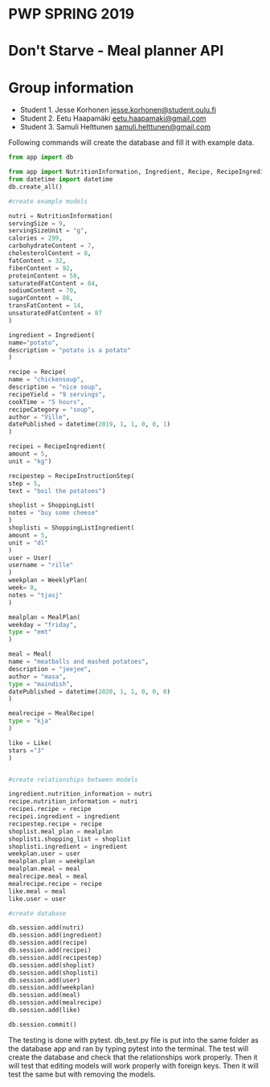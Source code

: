 # PWP SPRING 2019
# Don't Starve - Meal planner API
# Group information
* Student 1. Jesse Korhonen <jesse.korhonen@student.oulu.fi>
* Student 2. Eetu Haapamäki <eetu.haapamaki@gmail.com>
* Student 3. Samuli Helttunen <samuli.helttunen@gmail.com>

Following commands will create the database and fill it with example data.
```python
from app import db

from app import NutritionInformation, Ingredient, Recipe, RecipeIngredient, RecipeInstructionStep, ShoppingList, ShoppingListIngredient, User, WeeklyPlan, Meal, MealRecipe, Like, MealPlan
from datetime import datetime
db.create_all()

#create example models

nutri = NutritionInformation(
servingSize = 9,
servingSizeUnit = "g",
calories = 299,
carbohydrateContent = 7,
cholesterolContent = 8,
fatContent = 32,
fiberContent = 92,
proteinContent = 58,
saturatedFatContent = 84,
sodiumContent = 70,
sugarContent = 88,
transFatContent = 14,
unsaturatedFatContent = 87
)

ingredient = Ingredient(
name="potato",
description = "potato is a potato"
)

recipe = Recipe(
name = "chickensoup",
description = "nice soup",
recipeYield = "9 servings",
cookTime = "5 hours",
recipeCategory = "soup",
author = "Ville",
datePublished = datetime(2019, 1, 1, 0, 0, 1)
)

recipei = RecipeIngredient(
amount = 5,
unit = "kg")

recipestep = RecipeInstructionStep(
step = 5,
text = "boil the potatoes")

shoplist = ShoppingList(
notes = "buy some cheese"
)
shoplisti = ShoppingListIngredient(
amount = 5,
unit = "dl"
)
user = User(
username = "rille"
)
weekplan = WeeklyPlan(
week= 8,
notes = "tjasj"
)

mealplan = MealPlan(
weekday = "friday",
type = "emt"
)

meal = Meal(
name = "meatballs and mashed potatoes",
description = "jeejee",
author = "masa",
type = "maindish",
datePublished = datetime(2020, 1, 1, 0, 0, 0)
)

mealrecipe = MealRecipe(
type = "kja"
)

like = Like(
stars ="3"
)


#create relationships between models

ingredient.nutrition_information = nutri
recipe.nutrition_information = nutri
recipei.recipe = recipe
recipei.ingredient = ingredient
recipestep.recipe = recipe
shoplist.meal_plan = mealplan
shoplisti.shopping_list = shoplist
shoplisti.ingredient = ingredient
weekplan.user = user
mealplan.plan = weekplan
mealplan.meal = meal
mealrecipe.meal = meal
mealrecipe.recipe = recipe
like.meal = meal
like.user = user

#create database 

db.session.add(nutri)
db.session.add(ingredient)
db.session.add(recipe)
db.session.add(recipei)
db.session.add(recipestep)
db.session.add(shoplist)
db.session.add(shoplisti)
db.session.add(user)
db.session.add(weekplan)
db.session.add(meal)
db.session.add(mealrecipe)
db.session.add(like)

db.session.commit()
```
The testing is done with pytest. db_test.py file is put into the same folder as the database app and ran by typing pytest into the terminal. The test will create the database and check that the relationships work properly. Then it will test that editing models will work properly with foreign keys. Then it will test the same but with removing the models.
